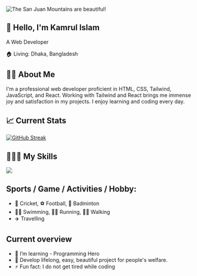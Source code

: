 
![The San Juan Mountains are beautiful!](https://i.ibb.co/8dK7vBG/489212.jpg " San Juan Mountains")

## 👋 Hello, I'm Kamrul Islam
A Web Developer

🏠   Living: Dhaka, Bangladesh


## 👨‍🏫 About Me

I'm a professional web developer proficient in HTML, CSS, Tailwind, JavaScript, and React. Working with Tailwind and React brings me immense joy and satisfaction in my projects. I enjoy learning and coding every day.


## 📈 Current Stats
[![GitHub Streak](https://github-readme-streak-stats.herokuapp.com?user=wdkammrul&theme=synthwave)](https://git.io/streak-stats)


## 👨🏽‍💻 My Skills
<p align="">
  <a href="https://skillicons.dev">
    <img src="https://skillicons.dev/icons?i=html,css,bootstrap,tailwind,javascript,express,figma,firebase,mongodb,react," />
  </a>
</p>


## Sports / Game / Activities / Hobby:
- 🏏 Cricket, ⚽ Football, 🏸 Badminton
- 🏊‍♂️ Swimming, 🏃‍♂️ Running, 🚶‍♂️ Walking
- ✈️ Travelling


## Current overview

- 🌱 I’m learning - Programming Hero
- 🤔 Develop lifelong, easy, beautiful project for people's welfare.
- ⚡ Fun fact: I do not get tired while coding

